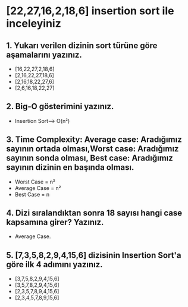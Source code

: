 # [22,27,16,2,18,6] insertion sort ile inceleyiniz
## 1. Yukarı verilen dizinin sort türüne göre aşamalarını yazınız.
* [16,22,27,2,18,6]
* [2,16,22,27,18,6]
* [2,16,18,22,27,6]
* [2,6,16,18,22,27]
## 2. Big-O gösterimini yazınız.
* Insertion Sort--> O(n²)
## 3. Time Complexity: Average case: Aradığımız sayının ortada olması,Worst case: Aradığımız sayının sonda olması, Best case: Aradığımız sayının dizinin en başında olması.
* Worst Case = n²
* Average Case = n²
* Best Case = n
## 4. Dizi sıralandıktan sonra 18 sayısı hangi case kapsamına girer? Yazınız.
* Average Case.
## 5. [7,3,5,8,2,9,4,15,6] dizisinin Insertion Sort'a göre ilk 4 adımını yazınız.
* [3,7,5,8,2,9,4,15,6]
* [3,5,7,8,2,9,4,15,6]
* [2,3,5,7,8,9,4,15,6]
* [2,3,4,5,7,8,9,15,6]
